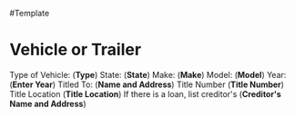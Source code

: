 #Template
# Vehicle or Trailer
Type of Vehicle:  (**Type**)
State:  (**State**)
Make:  (**Make**)
Model:  (**Model**)
Year: (**Enter Year**)
Titled To: (**Name and Address**)
Title Number (**Title Number**)
Title Location (**Title Location**)
If there is a loan, list creditor's (**Creditor's Name and Address**)
